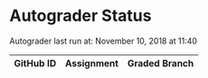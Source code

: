 # Autograder Status
Autograder last run at: November 10, 2018 at 11:40

| GitHub ID | Assignment | Graded Branch |
|-----------|------------|---------------|
